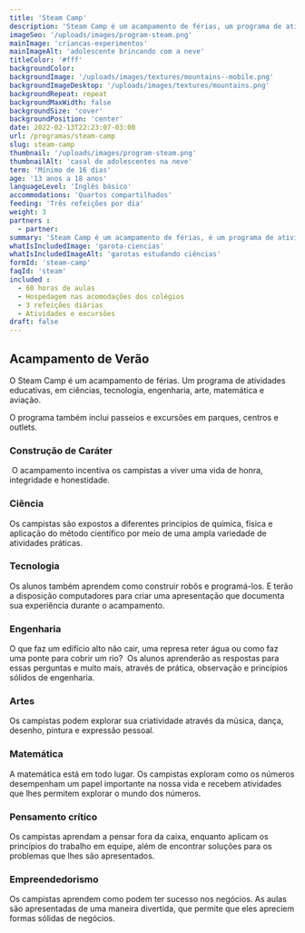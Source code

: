 ```yaml
---
title: 'Steam Camp'
description: 'Steam Camp é um acampamento de férias, um programa de atividades de ciências, tecnologia, engenharia, arte, matemática e aviação, incluindo viagem para Nova York, Washington D.C, pontos turisticos da Pensilvânia e visitas para as universidades de UPenn, Princeton e Columbia'
imageSeo: '/uploads/images/program-steam.png'
mainImage: 'criancas-experimentos'
mainImageAlt: 'adolescente brincando com a neve'
titleColor: '#fff'
backgroundColor:
backgroundImage: '/uploads/images/textures/mountains--mobile.png'
backgroundImageDesktop: '/uploads/images/textures/mountains.png'
backgroundRepeat: repeat
backgroundMaxWidth: false
backgroundSize: 'cover'
backgroundPosition: 'center'
date: 2022-02-13T22:23:07-03:00
url: /programas/steam-camp
slug: steam-camp
thumbnail: '/uploads/images/program-steam.png'
thumbnailAlt: 'casal de adolescentes na neve'
term: 'Mínimo de 16 dias'
age: '13 anos a 18 anos'
languageLevel: 'Inglês básico'
accommodations: 'Quartos compartilhados'
feeding: 'Três refeições por dia'
weight: 3
partners :
  - partner:
summary: 'Steam Camp é um acampamento de férias, é um programa de atividades de ciências, tecnologia, engenharia, arte, matemática e aviação, incluindo viagem para Nova York, Washington D.C, pontos turisticos da Pensilvânia e visitas para as universidades de UPenn, Princeton e Columbia'
whatIsIncludedImage: 'garota-ciencias'
whatIsIncludedImageAlt: 'garotas estudando ciências'
formId: 'steam-camp'
faqId: 'steam'
included :
  - 60 horas de aulas
  - Hospedagem nas acomodações dos colégios
  - 3 refeições diárias
  - Atividades e excursões
draft: false
---
```


## Acampamento de Verão

O Steam Camp é um acampamento de férias. Um programa de atividades educativas, em ciências, tecnologia, engenharia, arte, matemática e aviação.

O programa também inclui passeios e excursões em parques, centros e outlets.

### Construção de Caráter

 O acampamento incentiva os campistas a viver uma vida de honra, integridade e honestidade.

### Ciência

Os campistas são expostos a diferentes princípios de química, física e aplicação do método científico por meio de uma ampla variedade de atividades práticas.

### Tecnologia

Os alunos também aprendem como construir robôs e programá-los. E terão a disposição computadores para criar uma apresentação que documenta sua experiência durante o acampamento.

### Engenharia

O que faz um edifício alto não cair, uma represa reter água ou como faz uma ponte para cobrir um rio?  Os alunos aprenderão as respostas para essas perguntas e muito mais, através de prática, observação e princípios sólidos de engenharia.

### Artes

Os campistas podem explorar sua criatividade através da música, dança, desenho, pintura e expressão pessoal. 

### Matemática

A matemática está em todo lugar. Os campistas exploram como os números desempenham um papel importante na nossa vida e recebem atividades que lhes permitem explorar o mundo dos números.

### Pensamento crítico

Os campistas aprendam a pensar fora da caixa, enquanto aplicam os princípios do trabalho em equipe, além de encontrar soluções para os problemas que lhes são apresentados.

### Empreendedorismo

Os campistas aprendem como podem ter sucesso nos negócios. As aulas são apresentadas de uma maneira divertida, que permite que eles apreciem formas sólidas de negócios.
